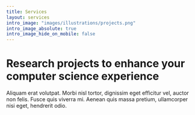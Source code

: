 ```yaml
---
title: Services
layout: services
intro_image: "images/illustrations/projects.png"
intro_image_absolute: true
intro_image_hide_on_mobile: false
---
```


# Research projects to enhance your computer science experience

Aliquam erat volutpat. Morbi nisl tortor, dignissim eget efficitur vel, auctor non felis. Fusce quis viverra mi. Aenean quis massa pretium, ullamcorper nisi eget, hendrerit odio.
